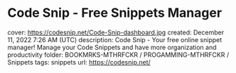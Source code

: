 # Code Snip - Free Snippets Manager

cover: https://codesnip.net/Code-Snip-dashboard.jpg
created: December 11, 2022 7:26 AM (UTC)
description: Code Snip - Your free online snippet manager! Manage your Code Snippets and have more organization and productivity
folder: BOOKMRKS-MTHRFCKR / PROGAMMING-MTHRFCKR / Snippets
tags: snippets
url: https://codesnip.net/